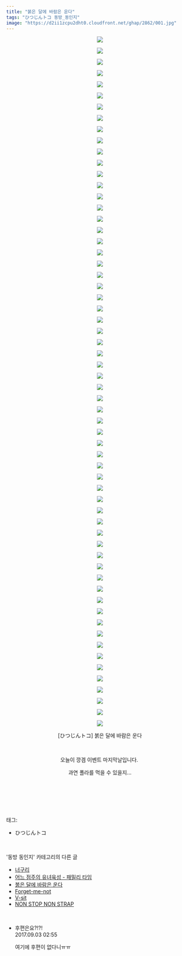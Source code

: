 ```yaml
---
title: "붉은 달에 바람은 운다"
tags: "ひつじんトコ 동방_동인지"
image: "https://d2ii1zcpu2dht0.cloudfront.net/ghap/2862/001.jpg"
---
```

<div class="article">
<p style="text-align: center; clear: none; float: none;"><img src="{{ site.imgserver9 }}/ghap/2862/001.jpg"/></p>
<p style="text-align: center; clear: none; float: none;"><img src="{{ site.imgserver9 }}/ghap/2862/002.jpg"/></p>
<p style="text-align: center; clear: none; float: none;"><img src="{{ site.imgserver9 }}/ghap/2862/003.jpg"/></p>
<p style="text-align: center; clear: none; float: none;"><img src="{{ site.imgserver9 }}/ghap/2862/004.jpg"/></p>
<p style="text-align: center; clear: none; float: none;"><img src="{{ site.imgserver9 }}/ghap/2862/005.jpg"/></p>
<p style="text-align: center; clear: none; float: none;"><img src="{{ site.imgserver9 }}/ghap/2862/006.jpg"/></p>
<p style="text-align: center; clear: none; float: none;"><img src="{{ site.imgserver9 }}/ghap/2862/007.jpg"/></p>
<p style="text-align: center; clear: none; float: none;"><img src="{{ site.imgserver9 }}/ghap/2862/008.jpg"/></p>
<p style="text-align: center; clear: none; float: none;"><img src="{{ site.imgserver9 }}/ghap/2862/009.jpg"/></p>
<p style="text-align: center; clear: none; float: none;"><img src="{{ site.imgserver9 }}/ghap/2862/010.jpg"/></p>
<p style="text-align: center; clear: none; float: none;"><img src="{{ site.imgserver9 }}/ghap/2862/011.jpg"/></p>
<p style="text-align: center; clear: none; float: none;"><img src="{{ site.imgserver9 }}/ghap/2862/012.jpg"/></p>
<p style="text-align: center; clear: none; float: none;"><img src="{{ site.imgserver9 }}/ghap/2862/013.jpg"/></p>
<p style="text-align: center; clear: none; float: none;"><img src="{{ site.imgserver9 }}/ghap/2862/014.jpg"/></p>
<p style="text-align: center; clear: none; float: none;"><img src="{{ site.imgserver9 }}/ghap/2862/015.jpg"/></p>
<p style="text-align: center; clear: none; float: none;"><img src="{{ site.imgserver9 }}/ghap/2862/016.jpg"/></p>
<p style="text-align: center; clear: none; float: none;"><img src="{{ site.imgserver9 }}/ghap/2862/017.jpg"/></p>
<p style="text-align: center; clear: none; float: none;"><img src="{{ site.imgserver9 }}/ghap/2862/018.jpg"/></p>
<p style="text-align: center; clear: none; float: none;"><img src="{{ site.imgserver9 }}/ghap/2862/019.jpg"/></p>
<p style="text-align: center; clear: none; float: none;"><img src="{{ site.imgserver9 }}/ghap/2862/020.jpg"/></p>
<p style="text-align: center; clear: none; float: none;"><img src="{{ site.imgserver9 }}/ghap/2862/021.jpg"/></p>
<p style="text-align: center; clear: none; float: none;"><img src="{{ site.imgserver9 }}/ghap/2862/022.jpg"/></p>
<p style="text-align: center; clear: none; float: none;"><img src="{{ site.imgserver9 }}/ghap/2862/023.jpg"/></p>
<p style="text-align: center; clear: none; float: none;"><img src="{{ site.imgserver9 }}/ghap/2862/024.jpg"/></p>
<p style="text-align: center; clear: none; float: none;"><img src="{{ site.imgserver9 }}/ghap/2862/025.jpg"/></p>
<p style="text-align: center; clear: none; float: none;"><img src="{{ site.imgserver9 }}/ghap/2862/026.jpg"/></p>
<p style="text-align: center; clear: none; float: none;"><img src="{{ site.imgserver9 }}/ghap/2862/027.jpg"/></p>
<p style="text-align: center; clear: none; float: none;"><img src="{{ site.imgserver9 }}/ghap/2862/028.jpg"/></p>
<p style="text-align: center; clear: none; float: none;"><img src="{{ site.imgserver9 }}/ghap/2862/029.jpg"/></p>
<p style="text-align: center; clear: none; float: none;"><img src="{{ site.imgserver9 }}/ghap/2862/030.jpg"/></p>
<p style="text-align: center; clear: none; float: none;"><img src="{{ site.imgserver9 }}/ghap/2862/031.jpg"/></p>
<p style="text-align: center; clear: none; float: none;"><img src="{{ site.imgserver9 }}/ghap/2862/032.jpg"/></p>
<p style="text-align: center; clear: none; float: none;"><img src="{{ site.imgserver9 }}/ghap/2862/033.jpg"/></p>
<p style="text-align: center; clear: none; float: none;"><img src="{{ site.imgserver9 }}/ghap/2862/034.jpg"/></p>
<p style="text-align: center; clear: none; float: none;"><img src="{{ site.imgserver9 }}/ghap/2862/035.jpg"/></p>
<p style="text-align: center; clear: none; float: none;"><img src="{{ site.imgserver9 }}/ghap/2862/036.jpg"/></p>
<p style="text-align: center; clear: none; float: none;"><img src="{{ site.imgserver9 }}/ghap/2862/037.jpg"/></p>
<p style="text-align: center; clear: none; float: none;"><img src="{{ site.imgserver9 }}/ghap/2862/038.jpg"/></p>
<p style="text-align: center; clear: none; float: none;"><img src="{{ site.imgserver9 }}/ghap/2862/039.jpg"/></p>
<p style="text-align: center; clear: none; float: none;"><img src="{{ site.imgserver9 }}/ghap/2862/040.jpg"/></p>
<p style="text-align: center; clear: none; float: none;"><img src="{{ site.imgserver9 }}/ghap/2862/041.jpg"/></p>
<p style="text-align: center; clear: none; float: none;"><img src="{{ site.imgserver9 }}/ghap/2862/042.jpg"/></p>
<p style="text-align: center; clear: none; float: none;"><img src="{{ site.imgserver9 }}/ghap/2862/043.jpg"/></p>
<p style="text-align: center; clear: none; float: none;"><img src="{{ site.imgserver9 }}/ghap/2862/044.jpg"/></p>
<p style="text-align: center; clear: none; float: none;"><img src="{{ site.imgserver9 }}/ghap/2862/045.jpg"/></p>
<p style="text-align: center; clear: none; float: none;"><img src="{{ site.imgserver9 }}/ghap/2862/046.jpg"/></p>
<p style="text-align: center; clear: none; float: none;"><img src="{{ site.imgserver9 }}/ghap/2862/047.jpg"/></p>
<p style="text-align: center; clear: none; float: none;"><img src="{{ site.imgserver9 }}/ghap/2862/048.jpg"/></p>
<p style="text-align: center; clear: none; float: none;"><img src="{{ site.imgserver9 }}/ghap/2862/049.jpg"/></p>
<p style="text-align: center; clear: none; float: none;"><img src="{{ site.imgserver9 }}/ghap/2862/050.jpg"/></p>
<p style="text-align: center; clear: none; float: none;"><img src="{{ site.imgserver9 }}/ghap/2862/051.jpg"/></p>
<p style="text-align: center; clear: none; float: none;"><img src="{{ site.imgserver9 }}/ghap/2862/052.jpg"/></p>
<p style="text-align: center; clear: none; float: none;"><img src="{{ site.imgserver9 }}/ghap/2862/053.jpg"/></p>
<p style="text-align: center; clear: none; float: none;"><img src="{{ site.imgserver9 }}/ghap/2862/054.jpg"/></p>
<p style="text-align: center; clear: none; float: none;"><img src="{{ site.imgserver9 }}/ghap/2862/055.jpg"/></p>
<p style="text-align: center; clear: none; float: none;"><img src="{{ site.imgserver9 }}/ghap/2862/056.jpg"/></p>
<p style="text-align: center; clear: none; float: none;"><img src="{{ site.imgserver9 }}/ghap/2862/057.jpg"/></p>
<p style="text-align: center; clear: none; float: none;"><img src="{{ site.imgserver9 }}/ghap/2862/058.jpg"/></p>
<p style="text-align: center; clear: none; float: none;"><img src="{{ site.imgserver9 }}/ghap/2862/059.jpg"/></p>
<p style="text-align: center; clear: none; float: none;"><img src="{{ site.imgserver9 }}/ghap/2862/060.jpg"/></p>
<p style="text-align: center; clear: none; float: none;"><img src="{{ site.imgserver9 }}/ghap/2862/061.jpg"/></p>
<p style="text-align: center; clear: none; float: none;"><img src="{{ site.imgserver9 }}/ghap/2862/062.jpg"/></p>
<p style="text-align: center; clear: none; float: none;">[ひつじんトコ] 붉은 달에 바람은 운다</p>
<p style="text-align: center; clear: none; float: none;"><br/></p>
<p style="text-align: center; clear: none; float: none;">오늘이 깡겜 이벤트 마지막날입니다. </p>
<p style="text-align: center; clear: none; float: none;">과연 폴라를 먹을 수 있을지...</p>
<p style="text-align: center; clear: none; float: none;"><br/></p>
<p><br/></p>
</div><br/>
<div class="tagTrail">
<p>태그: </p>
<ul>
<li>ひつじんトコ</li>
</ul>
</div><br/>
<div class="another">
<p>'동방 동인지' 카테고리의 다른 글</p>
<ul>
<li><a href="/ghap_2864">너구리</a></li>
<li><a href="/ghap_2863">어느 점주의 유녀육성 - 패밀리 타임</a></li>
<li><a href="/ghap_2862">붉은 달에 바람은 운다</a></li>
<li><a href="/ghap_2861">Forget-me-not</a></li>
<li><a href="/ghap_2860">V-sit</a></li>
<li><a href="/ghap_2859">NON STOP NON STRAP</a></li>
</ul>
</div><br/>
<div class="cb_module cb_fluid">
<div class="cb_wrt cb_profile">
<div class="comment">
<ul>
<li class="cb_thumb_off" id="comment15074909">
<div class="cb_comment_area">
<div class="cb_info_area">
<div class="cb_section">
<span class="cb_nick_name">후편은요?!?!</span>
</div>
<div class="cb_section">
<span class="cb_date">2017.09.03 02:55 </span>
</div>
</div>
<div class="cb_dsc_comment">
<p class="cb_dsc">
											여기에 후편이 없다니ㅠㅠ
										</p>
</div>
</div></li>
</ul>
</div>
</div><!-- commentList close -->
</div><br/>
